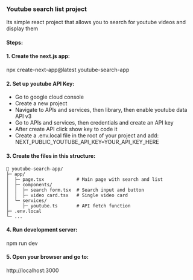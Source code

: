 ### Youtube search list project

Its simple react project that allows you to search for youtube videos and display them

#### Steps:

#### 1. Create the next.js app:
   npx create-next-app@latest youtube-search-app

#### 2. Set up youtube API Key:
   - Go to google cloud console<br>
   - Create a new project<br>
   - Navigate to APIs and services, then library, then enable youtube data API v3<br>
   - Go to APIs and services, then credentials and create an API key<br>
   - After create API click show key to code it<br>
   - Create a .env.local file in the root of your project and add: NEXT_PUBLIC_YOUTUBE_API_KEY=YOUR_API_KEY_HERE

#### 3. Create the files in this structure:<br>
```
📁 youtube-search-app/
├─ app/
│  ├─ page.tsx            # Main page with search and list
│  ├─ components/
│  │  ├─ search form.tsx  # Search input and button
│  │  ├─ video card.tsx   # Single video card
│  └─ services/
│     ├─ youtube.ts       # API fetch function
├─ .env.local
└─ ...
```

#### 4. Run development server:<br>
   npm run dev
  
#### 5. Open your browser and go to:<br>
   http://localhost:3000
